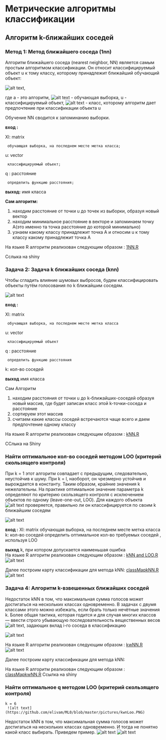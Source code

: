 # Метрические алгоритмы классификации
##  Алгоритм k-ближайших соседей                                  
### Метод 1: Метод ближайшего соседа (1nn)
Алгоритм ближайшего соседа (nearest neighbor, NN) является самым простым
алгоритмом классификации. Он относит классифицируемый объект u к тому
классу, которому принадлежит ближайший обучающий объект:

![alt text](https://github.com/elivam/ML0/blob/master/pictures/1nnFormula.PNG), 

где а - это алгоритм, ![alt text](https://github.com/elivam/ML0/blob/master/pictures/Xlformula.PNG) - обучающая выборка, u - классифицируемый объект, 
![alt text](https://github.com/elivam/ML0/blob/master/pictures/Yformula.PNG) - класс, которому алгоритм дает предпочтение при классификации объекта u

Обучение NN сводится к запоминанию выборки.

 **вход :** 
 
 Xl: matrix 
 
     обучающая выборка, на последнем месте метка класса;
 u:  vector
 
     классифицируемый объект;
	 
 q : расстояние
 
     определить функцию расстояния;
 
 **выход:** имя класса
 
 **Сам алгоритм:**
 1. находим расстояние от точки u до точек из выборки, образуя новый вектор
 2. находим минимальное расстояние в векторе и запоминаем точку А(это именно та точка расстояние до которой минимально)
 3. узнаем какому классу принадлежит точка А и относим u к тому классу какому принадлежит точка А
    
 На языке R алгоритм реализован следующим образом :
 [1NN.R](https://github.com/elivam/ML0/blob/master/1NN/1NN.R)
 
 Сслыка на shiny
 ### Задача 2: Задача k ближайших соседа (knn)
 Чтобы сгладить влияние шумовых выбросов, будем классифицировать объекты путём голосования
по k ближайшим соседям.


![alt text](https://github.com/elivam/ML0/blob/master/pictures/knnFormula.PNG)
 
 **вход :** 
 
 Xl: matrix 
 
     обучающая выборка, на последнем месте метка класса
	 
 u:  vector
 
     классифицируемый объект
	 
 q : расстояниe
 
     определить функцию расстояния
	 
 k:  кол-во соседей
      
	 
 **выход** имя класса
 
 Сам Алгоритм
 1. находим расстояния от точки u до k-ближайших-соседей образуя новый массив, 
   где будет записан класс этой k-точки-соседа и расстояние 
 2. сортируем этот массив 
 3. считаем какие классы соседей встречаются чаще всего и даем предпочтение одному классу
     
 На языке R алгоритм реализован следующим образом :
 [kNN.R](https://github.com/elivam/ML0/blob/master/task1/knnShiny.R)
 
ССлыка на Shiny
 
  ###  Найти оптимальное кол-во соседей методом LOO (критерий скользящего контроля)
  При k = 1 этот алгоритм совпадает с предыдущим, следовательно, неустойчив
к шуму. При k = l, наоборот, он чрезмерно устойчив и вырождается в константу.
Таким образом, крайние значения k нежелательны. На практике оптимальное значение параметра k 
определяют по критерию скользящего контроля с исключением
объектов по одному (leave-one-out, LOO). Для каждого объекта 
![alt text](https://github.com/elivam/ML0/blob/master/pictures/Xitext.PNG)  проверяется,
правильно ли он классифицируется по своим k ближайшим соседям
  
  ![alt text](https://github.com/elivam/ML0/blob/master/pictures/LOOFormula.PNG) 
  
 **вход :** 
 Xl: matrix 
     обучающая выборка, на последнем месте метка класса
 k:  кол-во соседей
     определить оптимальное кол-во требуемых соседей , используя LOO 
	 
 **выход** k, при котором допускается наименьшая ошибка   
 На языке R алгоритм реализован следующим образом :
 [kNN and LOO.R](https://github.com/elivam/ML0/blob/master/task1/kNNLOO.R)
 ![alt text](https://github.com/elivam/ML0/blob/master/pictures/knnLoo.PNG) 
 
 Далее построим карту классификации для метода kNN:
 [classMapkNN.R](https://github.com/elivam/ML0/blob/master/task1/classMapkNN.R)
  ![alt text](https://github.com/elivam/ML0/blob/master/pictures/classMapkNN.PNG)
  ### Задача 4: Алгоритм k-взвешенных ближайших соседей
  
   Недостаток kNN в том, что максимальная сумма голосов может достигаться на нескольких классах одновременно.
В задачах с двумя классами этого можно избежать, если брать только нечётные значения k. Более общая тактика, которая годится и для случая многих классов — ввести
строго убывающую последовательность вещественных весов  ![alt text](https://github.com/elivam/ML0/blob/master/pictures/Witext.PNG), задающих вклад i-го соседа в классификацию

  ![alt text](https://github.com/elivam/ML0/blob/master/pictures/kwnnFormula.PNG)
 
    
 На языке R алгоритм реализован следующим образом :
 [kwNN.R](https://github.com/elivam/ML0/blob/master/task1/kwn.R)
 ![alt text](https://github.com/elivam/ML0/blob/master/pictures/kwnn.PNG)
 
 Далее построим карту классификации для метода kNN:
 
 На языке R алгоритм реализован следующим образом :
 [classMapkwNN.R](https://github.com/elivam/ML0/blob/master/task1/classMapkwNN.R)
 Ccылка на shiny
 
 ###  Найти оптимальное q методом LOO (критерий скользящего контроля)
	k = 6
	 ![alt text](https://github.com/elivam/ML0/blob/master/pictures/kwnLoo.PNG)
  Недостаток kNN в том, что максимальная сумма голосов может достигаться на нескольких классах одновременно. И тогда не понятно какой 
 класс выбирать. Приведем пример.
 ![alt text](https://github.com/elivam/ML0/blob/master/pictures/exampleKNN.PNG)
 ![alt text](https://github.com/elivam/ML0/blob/master/pictures/exampleKwnn.PNG)
 
 
 
 
 